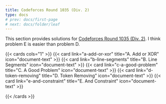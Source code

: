 ```yaml
---
title: Codeforces Round 1035 (Div. 2)
type: docs
# prev: docs/first-page
# next: docs/folder/leaf
---
```


This section provides solutions for [Codeforces Round 1035 (Div. 2)](https://codeforces.com/contest/2119). I think problem E is easier than problem D.

{{< cards cols="1" >}}
  {{< card link="a-add-or-xor" title="A. Add or XOR" icon="document-text" >}}
  {{< card link="b-line-segments" title="B. Line Segments" icon="document-text" >}}
  {{< card link="c-a-good-problem" title="C. A Good Problem" icon="document-text" >}}
  {{< card link="d-token-removing" title="D. Token Removing" icon="document-text" >}}
  {{< card link="e-and-constraint" title="E. And Constraint" icon="document-text" >}}

{{< /cards >}}
